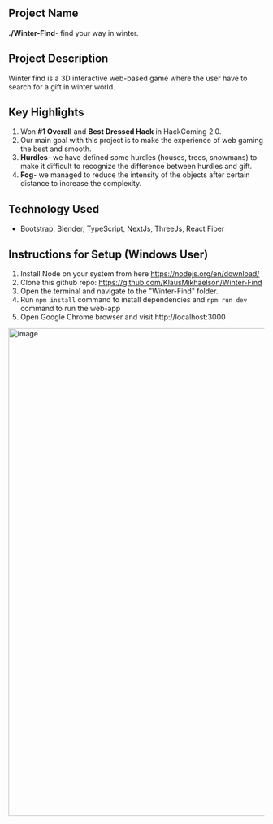 ## Project Name
 **./Winter-Find**- find your way in winter.

## Project Description
Winter find is a 3D interactive web-based game where the user have to search for a gift in winter world.

## Key Highlights 
1. Won **#1 Overall** and **Best Dressed Hack** in HackComing 2.0.
2. Our main goal with this project is to make the experience of web gaming the best and smooth.
1. **Hurdles**- we have defined some hurdles (houses, trees, snowmans) to make it difficult to recognize the difference between hurdles and gift.
2. **Fog**- we managed to reduce the intensity of the objects after certain distance to increase the complexity.

## Technology Used
- Bootstrap, Blender, TypeScript, NextJs, ThreeJs, React Fiber

## Instructions for Setup (Windows User)
1. Install Node on your system from here https://nodejs.org/en/download/
2. Clone this github repo: https://github.com/KlausMikhaelson/Winter-Find
3. Open the terminal and navigate to the "Winter-Find" folder.
4. Run `npm install` command to install dependencies and `npm run dev` command to run the web-app
5. Open Google Chrome browser and visit http://localhost:3000 

<img width="960" alt="image" src="https://user-images.githubusercontent.com/100528412/204080773-79a68c82-e837-4d52-a00e-54a7426e1d0b.png">
